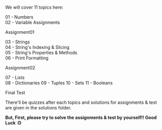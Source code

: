 We will cover 11 topics here:

01 - Numbers  
02 - Variable Assignments 

Assignment01

03 - Strings  
04 - String's Indexing & Slicing  
05 - String's Properties & Methods  
06 - Print Formatting 

Assignment02

07 - Lists  
08 - Dictionaries 
09 - Tuples 
10 - Sets 
11 - Booleans 

Final Test

There'll be quizzes after each topics and solutions for assignments & test are given in the solutions folder.

**But, First, please try to solve the assignments & test by yourself!! Good Luck :D**

